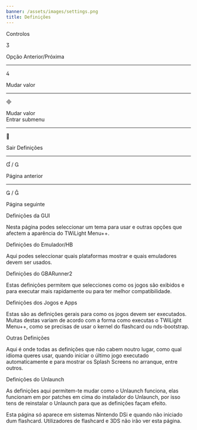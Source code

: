 ```yaml
---
banner: /assets/images/settings.png
title: Definições
---
```


<div id="conrols" class="section-title">Controlos</div>
<div class="section-body">
    <div class="button-action-group">
        <p class="button-action button">&#xE07D;</p>
        <p class="button-action-text">Opção Anterior/Próxima</p>
    </div>
    <hr>
    <div class="button-action-group">
        <p class="button-action button">&#xE07E;</p>
        <p class="button-action-text">Mudar valor</p>
    </div>
    <hr>
    <div class="button-action-group">
        <p class="button-action button">&#xE000;</p>
        <p class="button-action-text">Mudar valor<br>Entrar submenu</p>
    </div>
    <hr>
    <div class="button-action-group">
        <p class="button-action button">&#xE001;</p>
        <p class="button-action-text">Sair Definições</p>
    </div>
    <hr>
    <div class="button-action-group">
        <p class="button-action button">&#xE004; / &#xE002;</p>
        <p class="button-action-text">Página anterior</p>
    </div>
    <hr>
    <div class="button-action-group">
        <p class="button-action button">&#xE003; / &#xE005;</p>
        <p class="button-action-text">Página seguinte</p>
    </div>
</div>

<div id="gui-settings" class="section-title">Definições da GUI</div>
<div class="section-body">
    <p>Nesta página podes seleccionar um tema para usar e outras opções que afectem a aparência do TWiLight Menu++.</p>
</div>

<div id="emulation-hb-settings" class="section-title">Definições do Emulador/HB</div>
<div class="section-body">
    <p>Aqui podes seleccionar quais plataformas mostrar e quais emuladores devem ser usados.</p>
</div>

<div id="gbarunner2-settings" class="section-title">Definições do GBARunner2</div>
<div class="section-body">
    <p>Estas definições permitem que selecciones como os jogos são exibidos e para executar mais rapidamente ou para ter melhor compatibilidade.</p>
</div>

<div id="games-and-apps-settings" class="section-title">Definições dos Jogos e Apps</div>
<div class="section-body">
    <p>Estas são as definições gerais para como os jogos devem ser executados. Muitas destas variam de acordo com a forma como executas o TWiLight Menu++, como se precisas de usar o kernel do flashcard ou nds-bootstrap.</p>
</div>

<div id="misc-settings" class="section-title">Outras Definições</div>
<div class="section-body">
    <p>Aqui é onde todas as definições que não cabem noutro lugar, como qual idioma queres usar, quando iniciar o último jogo executado automaticamente e para mostrar os Splash Screens no arranque, entre outros.</p>
</div>

<div id="unlaunch-settings" class="section-title">Definições do Unlaunch</div>
<div class="section-body">
    <p>As definições aqui permitem-te mudar como o Unlaunch funciona, elas funcionam em por patches em cima do instalador do Unlaunch, por isso tens de reinstalar o Unlaunch para que as definições façam efeito.</p>
    <p>Esta página só aparece em sistemas Nintendo DSi e quando não iniciado dum flashcard. Utilizadores de flashcard e 3DS não irão ver esta página.</p>
</div>

